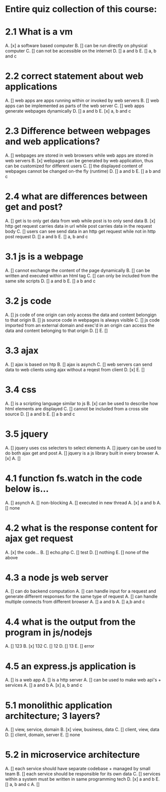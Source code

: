 # Entire quiz collection of this course:

# 2.1 What is a vm
A. [x] a software based computer
B. [] can be run directly on physical computer
C. [] can not be accessible on the internet
D. [] a and b
E. [] a, b and c

# 2.2 correct statement about web applications
A. [] web apps are apps running within or invoked by web servers
B. [] web apps can be implemented as parts of the web server
C. [] web apps generate webpages dynamically
D. [] a and b
E. [x] a, b and c

# 2.3 Difference between webpages and web applications?
A. [] webpages are stored in web browsers while web apps are stored in web 
 servers
B. [x] webpages can be generated by web application, thus can be customized for
 different users
C. [] the displayed content of webpages cannot be changed on-the fly (runtime)
D. [] a and b
E. [] a b and c

# 2.4 what are differences between get and post?
A. [] get is to only get data from web while post is to only send data 
B. [x] http get request carries data in url while post carries data in the
 request body
C. [] users can see send data in an http get request while not in http post
 request
D. [] a and b
E. [] a, b and c

# 3.1 js is a webpage
A. [] cannot exchange the content of the page dynamically
B. [] can be written and executed within an html tag
C. [] can only be included from the same site scripts
D. [] a and b
E. [] a b and c

# 3.2 js code
A. [] js code of one origin can only access the data and content belongign to
 that origin
B. [] js source code in webpages is always visible
C. [] js code imported from an external domain and exec'd in an origin can
access the data and content belonging to that origin
D. []
E. []

# 3.3 ajax
A. [] ajax is based on htp
B. [] ajax is asynch
C. [] web servers can send data to web clients using ajax without a reqest
from client
D. [x]
E. []

# 3.4 css
A. [] is a scripting language similar to js
B. [x] can be used to describe how html elements are displayed
C. [] cannot be included from a cross site source
D. [] a and b
E. [] a b and c

# 3.5 jquery
A. [] jquery uses css selecters to select elements
A. [] jquery can be used to do both ajax get and post
A. [] jquery is a js library built in every browser
A. [x]
A. []

# 4.1 function fs.watch in the code below is...
A. [] asynch
A. [] non-blocking
A. [] executed in new thread
A. [x] a and b
A. [] none

# 4.2 what is the response content for ajax get request
A. [x] the code...
B. [] echo.php
C. [] test
D. [] nothing
E. [] none of the above

# 4.3 a node js web server
A. [] can do backend computation
A. [] can handle input for a request and generate different responses
for the same type of request
A. [] can handle multiple connects from different browser
A. [] a and b
A. [] a,b and c

# 4.4 what is the output from the program in js/nodejs
A. [] 123
B. [x] 132
C. [] 12
D. [] 13
E. [] error

# 4.5 an express.js application is
A. [] is a web app
A. [] is a http server
A. [] can be used to make web api's + services
A. [] a and b
A. [x] a, b and c

# 5.1 monolithic application architecture; 3 layers?
A. [] view, service, domain
B. [x] view, business, data
C. [] client, view, data
D. [] client, domain, server
E. [] none

# 5.2 in microservice architecture
A. [] each service should have separate codebase + managed by small team
B. [] each service should be responsible for its own data
C. [] services within a system must be written in same programming tech
D. [x] a and b
E. [] a, b and c
A. []
